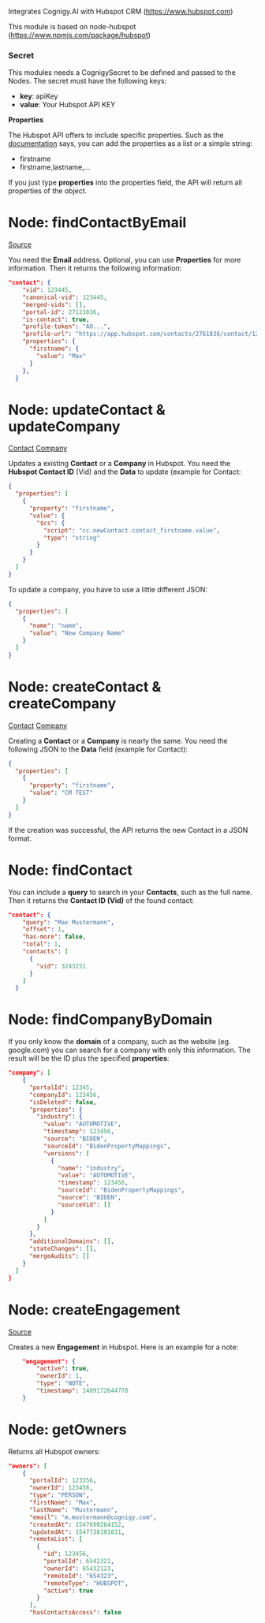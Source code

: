 Integrates Cognigy.AI with Hubspot CRM (https://www.hubspot.com)

This module is based on node-hubspot (https://www.npmjs.com/package/hubspot)

### Secret
This modules needs a CognigySecret to be defined and passed to the Nodes. The secret must have the following keys:

- **key**:  apiKey
- **value**: Your Hubspot API KEY

**Properties**

The Hubspot API offers to include specific properties. Such as the [documentation](https://developers.hubspot.com/docs/overview) says, you can add the properties as a list or a simple string: 

- firstname
- firstname,lastname,...

If you just type **properties** into the properties field, the API will return all properties of the object.

# Node: findContactByEmail

[Source](https://developers.hubspot.com/docs/methods/contacts/get_contact_by_email)

You need the **Email** address. Optional, you can use **Properties** for more information. Then it returns the following information: 

```json
"contact": {
    "vid": 123445,
    "canonical-vid": 123445,
    "merged-vids": [],
    "portal-id": 27123836,
    "is-contact": true,
    "profile-token": "AO...",
    "profile-url": "https://app.hubspot.com/contacts/2761836/contact/123445",
    "properties": {
      "firstname": {
        "value": "Max"
      }
    },
  }
```

# Node: updateContact & updateCompany

[Contact](https://developers.hubspot.com/docs/methods/contacts/update_contact)
[Company](https://developers.hubspot.com/docs/methods/companies/update_company)

Updates a existing **Contact** or a **Company** in Hubspot. You need the **Hubspot Contact ID** (Vid) and the **Data** to update (example for Contact: 

```json
{
  "properties": [
    {
      "property": "firstname",
      "value": {
        "$cs": {
          "script": "cc.newContact.contact_firstname.value",
          "type": "string"
        }
      }
    }
  ]
}
```

To update a company, you have to use a little different JSON: 

```json
{
  "properties": [
    {
      "name": "name",
      "value": "New Company Name"
    }
  ]
}
```

# Node: createContact & createCompany

[Contact](https://developers.hubspot.com/docs/methods/contacts/create_contact)
[Company](https://developers.hubspot.com/docs/methods/companies/create_company)

Creating a **Contact** or a **Company** is nearly the same. You need the following JSON to the **Data** field (example for Contact): 

```json
{
  "properties": [
    {
      "property": "firstname",
      "value": "CM TEST"
    }
  ]
}
```

If the creation was successful, the API  returns the new Contact in a JSON format. 

# Node: findContact

You can include a **query** to search in your **Contacts**, such as the full name. Then it returns the **Contact ID (Vid)** of the found contact:

```json
"contact": {
    "query": "Max Mustermann",
    "offset": 1,
    "has-more": false,
    "total": 1,
    "contacts": [
      {
        "vid": 3243251
      }
    ]
  }
```

# Node: findCompanyByDomain

If you only know the **domain** of a company, such as the website (eg. google.com) you can search for a company with only this information. The result will be the ID plus the specified **properties**: 

```json
"company": [
    {
      "portalId": 12345,
      "companyId": 123456,
      "isDeleted": false,
      "properties": {
        "industry": {
          "value": "AUTOMOTIVE",
          "timestamp": 123456,
          "source": "BIDEN",
          "sourceId": "BidenPropertyMappings",
          "versions": [
            {
              "name": "industry",
              "value": "AUTOMOTIVE",
              "timestamp": 123456,
              "sourceId": "BidenPropertyMappings",
              "source": "BIDEN",
              "sourceVid": []
            }
          ]
        }
      },
      "additionalDomains": [],
      "stateChanges": [],
      "mergeAudits": []
    }
  ]
}
```

# Node: createEngagement

[Source](https://developers.hubspot.com/docs/methods/engagements/create_engagement)

Creates a new **Engagement** in Hubspot. Here is an example for a note: 

```json
    "engagement": {
        "active": true,
        "ownerId": 1,
        "type": "NOTE",
        "timestamp": 1409172644778
    }
```

# Node: getOwners

Returns all Hubspot owners: 

```json
"owners": [
    {
      "portalId": 123356,
      "ownerId": 123456,
      "type": "PERSON",
      "firstName": "Max",
      "lastName": "Mustermann",
      "email": "m.mustermann@cognigy.com",
      "createdAt": 1547690284152,
      "updatedAt": 1547738101831,
      "remoteList": [
        {
          "id": 123456,
          "portalId": 6542321,
          "ownerId": 65432123,
          "remoteId": "654323",
          "remoteType": "HUBSPOT",
          "active": true
        }
      ],
      "hasContactsAccess": false
    
```

